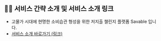 ## 🙌🏻 서비스 간략 소개 및 서비스 소개 링크
- 고물가 시대에 현명한 소비습관 형성을 위한 저지출 챌린지 플랫폼 Savable 입니다.
- [서비스 소개 바로가기 (링크)](https://github.com/TEAM-HUNDRED)
